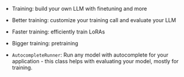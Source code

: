 * Training: build your own LLM with finetuning and more
* Better training: customize your training call and evaluate your LLM
* Faster training: efficiently train LoRAs
* Bigger training: pretraining

* `AutocompleteRunner`: Run any model with autocomplete for your application - this class helps with evaluating your model, mostly for training.